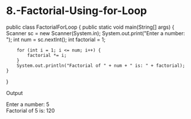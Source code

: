 # 8.-Factorial-Using-for-Loop

public class FactorialForLoop {
    public static void main(String[] args) {
        Scanner sc = new Scanner(System.in);
        System.out.print("Enter a number: ");
        int num = sc.nextInt();
        int factorial = 1;

        for (int i = 1; i <= num; i++) {
            factorial *= i;
        }
        System.out.println("Factorial of " + num + " is: " + factorial);
    }
}

Output

Enter a number: 5  
Factorial of 5 is: 120
